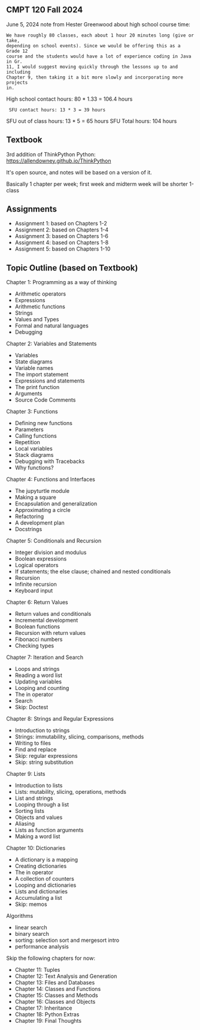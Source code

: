 ## CMPT 120 Fall 2024


June 5, 2024 note from Hester Greenwood about high school course time:

    We have roughly 80 classes, each about 1 hour 20 minutes long (give or take,
    depending on school events). Since we would be offering this as a Grade 12
    course and the students would have a lot of experience coding in Java in Gr.
    11, I would suggest moving quickly through the lessons up to and including
    Chapter 9, then taking it a bit more slowly and incorporating more projects
    in.

High school contact hours: 80 * 1.33 = 106.4 hours

     SFU contact hours: 13 * 3 = 39 hours
SFU out of class hours: 13 * 5 = 65 hours
       SFU Total hours:          104 hours

## Textbook
3rd addition of ThinkPython Python: https://allendowney.github.io/ThinkPython

It's open source, and notes will be based on a version of it. 

Basically 1 chapter per week; first week and midterm week will be shorter
1-class

## Assignments

- Assignment 1: based on Chapters 1-2
- Assignment 2: based on Chapters 1-4
- Assignment 3: based on Chapters 1-6
- Assignment 4: based on Chapters 1-8
- Assignment 5: based on Chapters 1-10

## Topic Outline (based on Textbook)

Chapter 1: Programming as a way of thinking
- Arithmetic operators
- Expressions
- Arithmetic functions
- Strings
- Values and Types
- Formal and natural languages
- Debugging

Chapter 2: Variables and Statements
- Variables
- State diagrams
- Variable names
- The import statement
- Expressions and statements
- The print function
- Arguments
- Source Code Comments

Chapter 3: Functions
- Defining new functions
- Parameters
- Calling functions
- Repetition
- Local variables
- Stack diagrams
- Debugging with Tracebacks
- Why functions?

Chapter 4: Functions and Interfaces
- The jupyturtle module
- Making a square
- Encapsulation and generalization
- Approximating a circle
- Refactoring
- A development plan
- Docstrings

Chapter 5: Conditionals and Recursion
- Integer division and modulus
- Boolean expressions
- Logical operators
- If statements; the else clause; chained and nested conditionals
- Recursion
- Infinite recursion
- Keyboard input

Chapter 6: Return Values
- Return values and conditionals
- Incremental development
- Boolean functions
- Recursion with return values
- Fibonacci numbers
- Checking types

Chapter 7: Iteration and Search
- Loops and strings
- Reading a word list
- Updating variables
- Looping and counting
- The in operator
- Search
- Skip: Doctest

Chapter 8: Strings and Regular Expressions
- Introduction to strings
- Strings: immutability, slicing, comparisons, methods
- Writing to files
- Find and replace
- Skip: regular expressions
- Skip: string substitution

Chapter 9: Lists
- Introduction to lists
- Lists: mutability, slicing, operations, methods
- List and strings
- Looping through a list
- Sorting lists
- Objects and values
- Aliasing
- Lists as function arguments
- Making a word list

Chapter 10: Dictionaries
- A dictionary is a mapping
- Creating dictionaries
- The in operator
- A collection of counters
- Looping and dictionaries
- Lists and dictionaries
- Accumulating a list
- Skip: memos

Algorithms
- linear search
- binary search
- sorting: selection sort and mergesort intro
- performance analysis

Skip the following chapters for now:
- Chapter 11: Tuples
- Chapter 12: Text Analysis and Generation
- Chapter 13: Files and Databases
- Chapter 14: Classes and Functions
- Chapter 15: Classes and Methods
- Chapter 16: Classes and Objects
- Chapter 17: Inheritance
- Chapter 18: Python Extras
- Chapter 19: Final Thoughts